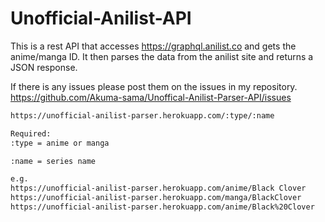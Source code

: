 # Unofficial-Anilist-API #

This is a rest API that accesses <https://graphql.anilist.co> and gets the anime/manga ID. It then parses the data from the anilist site and returns a JSON response.

If there is any issues please post them on the issues in my repository.
<https://github.com/Akuma-sama/Unoffical-Anilist-Parser-API/issues>

```md
https://unofficial-anilist-parser.herokuapp.com/:type/:name

Required:
:type = anime or manga

:name = series name

e.g.
https://unofficial-anilist-parser.herokuapp.com/anime/Black Clover
https://unofficial-anilist-parser.herokuapp.com/manga/BlackClover
https://unofficial-anilist-parser.herokuapp.com/anime/Black%20Clover
```
